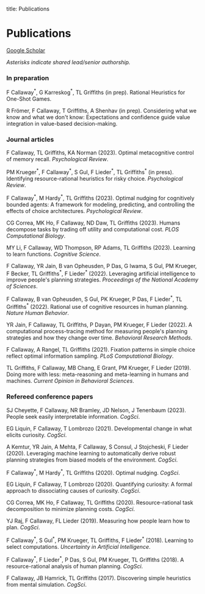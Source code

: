 title: Publications

# Publications

[Google Scholar](https://scholar.google.com/citations?user=oX7L_mMAAAAJ&hl=en&oi=ao)

_Asterisks indicate shared lead/senior authorship._

<!-- <<PUBS>> -->


### In preparation 

F Callaway<sup>&ast;</sup>, G Karreskog<sup>&ast;</sup>, TL Griffiths (in prep). Rational Heuristics for One-Shot Games. [<span class="fa fa-file"></span>](https://gustavkarreskog.com/files/jmp_karreskog.pdf)

R Frömer, F Callaway, T Griffiths, A Shenhav (in prep). Considering what we know and what we don't know: Expectations and confidence guide value integration in value-based decision-making. [<span class="fa fa-file"></span>](https://psyarxiv.com/2sqyt)


### Journal articles 

F Callaway, TL Griffiths, KA Norman (2023). Optimal metacognitive control of memory recall. _Psychological Review_. [<span class="fa fa-file"></span>](https://fredcallaway.com/pdfs/callaway2023metamemory.pdf)

PM Krueger<sup>&ast;</sup>, F Callaway<sup>&ast;</sup>, S Gul, F Lieder<sup>&ast;</sup>, TL Griffiths<sup>&ast;</sup> (in press). Identifying resource-rational heuristics for risky choice. _Psychological Review_. [<span class="fa fa-file"></span>](https://psyarxiv.com/mg7dn)

F Callaway<sup>&ast;</sup>, M Hardy<sup>&ast;</sup>, TL Griffiths (2023). Optimal nudging for cognitively bounded agents: A framework for modeling, predicting, and controlling the effects of choice architectures. _Psychological Review_. [<span class="fa fa-file"></span>](https://psyarxiv.com/7ahdc)

CG Correa, MK Ho, F Callaway, ND Daw, TL Griffiths (2023). Humans decompose tasks by trading off utility and computational cost. _PLOS Computational Biology_. [<span class="fa fa-file"></span>](https://fredcallaway.com/pdfs/correa2023humans.pdf)

MY Li, F Callaway, WD Thompson, RP Adams, TL Griffiths (2023). Learning to learn functions. _Cognitive Science_. [<span class="fa fa-file"></span>](https://onlinelibrary.wiley.com/doi/epdf/10.1111/cogs.13262)

F Callaway, YR Jain, B van Opheusden, P Das, G Iwama, S Gul, PM Krueger, F Becker, TL Griffiths<sup>&ast;</sup>, F Lieder<sup>&ast;</sup> (2022). Leveraging artificial intelligence to improve people's planning strategies. _Proceedings of the National Academy of Sciences_. [<span class="fa fa-file"></span>](https://cocosci.princeton.edu/papers/callawayleveraging.pdf)

F Callaway, B van Opheusden, S Gul, PK Krueger, P Das, F Lieder<sup>&ast;</sup>, TL Griffiths<sup>&ast;</sup> (2022). Rational use of cognitive resources in human planning. _Nature Human Behavior_. [<span class="fa fa-file"></span>](https://cocosci.princeton.edu/papers/callawayrationaluse.pdf)

YR Jain, F Callaway, TL Griffiths, P Dayan, PM Krueger, F Lieder (2022). A computational process-tracing method for measuring people's planning strategies and how they change over time. _Behavioral Research Methods_. [<span class="fa fa-file"></span>](https://is.mpg.de/uploads_file/attachment/attachment/675/Revised_Manuscript.pdf)

F Callaway, A Rangel, TL Griffiths (2021). Fixation patterns in simple choice reflect optimal information sampling. _PLoS Computational Biology_. [<span class="fa fa-file"></span>](https://journals.plos.org/ploscompbiol/article?id=10.1371/journal.pcbi.1008863)

TL Griffiths, F Callaway, MB Chang, E Grant, PM Krueger, F Lieder (2019). Doing more with less: meta-reasoning and meta-learning in humans and machines. _Current Opinion in Behavioral Sciences_. [<span class="fa fa-file"></span>](http://cocosci.princeton.edu/papers/doing-more-with-less.pdf)


### Refereed conference papers 

SJ Cheyette, F Callaway, NR Bramley, JD Nelson, J Tenenbaum (2023). People seek easily interpretable information. _CogSci_. [<span class="fa fa-file"></span>](https://escholarship.org/content/qt5sm2b484/qt5sm2b484.pdf)

EG Liquin, F Callaway, T Lombrozo (2021). Developmental change in what elicits curiosity. _CogSci_. [<span class="fa fa-file"></span>](https://escholarship.org/uc/item/43g7m167)

A Kemtur, YR Jain, A  Mehta, F  Callaway, S Consul, J Stojcheski, F Lieder (2020). Leveraging machine learning to automatically derive robust planning strategies from biased models of the environment. _CogSci_. [<span class="fa fa-file"></span>](https://cogsci.mindmodeling.org/2020/papers/0572/0572.pdf)

F Callaway<sup>&ast;</sup>, M Hardy<sup>&ast;</sup>, TL Griffiths (2020). Optimal nudging. _CogSci_. [<span class="fa fa-file"></span>](https://cognitivesciencesociety.org/cogsci20/papers/0555/0555.pdf)

EG Liquin, F Callaway, T Lombrozo (2020). Quantifying curiosity: A formal approach to dissociating causes of curiosity. _CogSci_. [<span class="fa fa-file"></span>](https://cognition.princeton.edu/sites/default/files/cognition/files/liquincogsci2020.pdf)

CG Correa, MK Ho, F Callaway, TL Griffiths (2020). Resource-rational task decomposition to minimize planning costs. _CogSci_. [<span class="fa fa-file"></span>](https://arxiv.org/abs/2007.13862)

YJ Raj, F Callaway, FL Lieder (2019). Measuring how people learn how to plan. _CogSci_. [<span class="fa fa-file"></span>](https://cogsci.mindmodeling.org/2019/papers/0344/0344.pdf)

F Callaway<sup>&ast;</sup>, S Gul<sup>&ast;</sup>, PM Krueger, TL Griffiths, F Lieder<sup>&ast;</sup> (2018). Learning to select computations. _Uncertainty in Artificial Intelligence_. [<span class="fa fa-file"></span>](https://arxiv.org/abs/1711.06892)

F Callaway<sup>&ast;</sup>, F Lieder<sup>&ast;</sup>, P Das, S Gul, PM Krueger, TL Griffiths (2018). A resource-rational analysis of human planning. _CogSci_. [<span class="fa fa-file"></span>](http://cocosci.princeton.edu/papers/Callaway_CogSci_2018.pdf)

F Callaway, JB Hamrick, TL Griffiths (2017). Discovering simple heuristics from mental simulation. _CogSci_. [<span class="fa fa-file"></span>](https://osf.io/wrqtp/)

